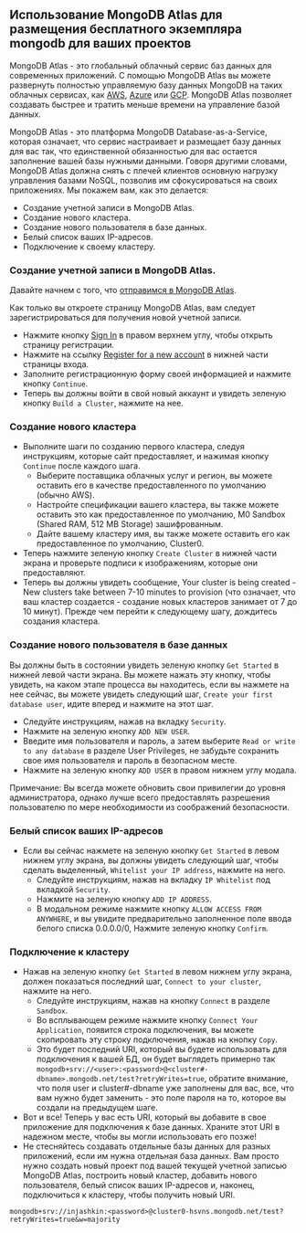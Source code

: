 ## Использование MongoDB Atlas для размещения бесплатного экземпляра mongodb для ваших проектов

MongoDB Atlas - это глобальный облачный сервис баз данных для современных приложений. С помощью MongoDB Atlas вы можете развернуть полностью управляемую базу данных MongoDB на таких облачных сервисах, как [AWS](https://aws.amazon.com/ru/), [Azure](https://azure.microsoft.com/ru-ru/) или [GCP](https://cloud.google.com/). MongoDB Atlas позволяет создавать быстрее и тратить меньше времени на управление базой данных. 

MongoDB Atlas - это платформа MongoDB Database-as-a-Service, которая означает, что сервис настраивает и размещает базу данных для вас так, что единственной обязанностью для вас остается заполнение вашей базы нужными данными. Говоря другими словами, MongoDB Atlas должна снять с плечей клиентов основную нагрузку управления базами NoSQL, позволив им сфокусироваться на своих приложениях. Мы покажем вам, как это делается:

* Создание учетной записи в MongoDB Atlas.
* Создание нового кластера.
* Создание нового пользователя в базе данных.
* Белый список ваших IP-адресов.
* Подключение к своему кластеру.

### Создание учетной записи в MongoDB Atlas.

Давайте начнем с того, что [отправимся в MongoDB Atlas](https://www.mongodb.com/cloud/atlas).

Как только вы откроете страницу MongoDB Atlas, вам следует зарегистрироваться для получения новой учетной записи.

* Нажмите кнопку [Sign In](https://cloud.mongodb.com/user#/atlas/login) в правом верхнем углу, чтобы открыть страницу регистрации.
* Нажмите на ссылку [Register for a new account](https://cloud.mongodb.com/user#/atlas/register/accountProfile) в нижней части страницы входа.
* Заполните регистрационную форму своей информацией и нажмите кнопку `Continue`.
* Теперь вы должны войти в свой новый аккаунт и увидеть зеленую кнопку `Build a Cluster`, нажмите на нее.

### Создание нового кластера

* Выполните шаги по созданию первого кластера, следуя инструкциям, которые сайт предоставляет, и нажимая кнопку `Continue` после каждого шага.
  * Выберите поставщика облачных услуг и регион, вы можете оставить его в качестве предоставленного по умолчанию (обычно AWS).
  * Настройте спецификации вашего кластера, вы также можете оставить это как предоставленное по умолчанию, M0 Sandbox (Shared RAM, 512 MB Storage) зашифрованным.
  * Дайте вашему кластеру имя, вы также можете оставить его как предоставленное по умолчанию, Cluster0.
* Теперь нажмите зеленую кнопку `Create Cluster` в нижней части экрана и проверьте подписи к изображениям, которые они предоставляют.
* Теперь вы должны увидеть сообщение, Your cluster is being created - New clusters take between 7-10 minutes to provision (что означает, что ваш кластер создается - создание новых кластеров занимает от 7 до 10 минут). Прежде чем перейти к следующему шагу, дождитесь создания кластера.

### Создание нового пользователя в базе данных

Вы должны быть в состоянии увидеть зеленую кнопку `Get Started` в нижней левой части экрана. Вы можете нажать эту кнопку, чтобы увидеть, на каком этапе процесса вы находитесь, если вы нажмете на нее сейчас, вы можете увидеть следующий шаг, `Create your first database user`, идите вперед и нажмите на этот шаг.

* Следуйте инструкциям, нажав на вкладку `Security`.
* Нажмите на зеленую кнопку `ADD NEW USER`.
* Введите имя пользователя и пароль, а затем выберите `Read or write to any database` в разделе User Privileges, не забудьте сохранить свое имя пользователя и пароль в безопасном месте.
* Нажмите на зеленую кнопку `ADD USER` в правом нижнем углу модала.

Примечание: Вы всегда можете обновить свои привилегии до уровня администратора, однако лучше всего предоставлять разрешения пользователю по мере необходимости из соображений безопасности.

### Белый список ваших IP-адресов

* Если вы сейчас нажмете на зеленую кнопку `Get Started` в левом нижнем углу экрана, вы должны увидеть следующий шаг, чтобы сделать выделенный, `Whitelist your IP address`, нажмите на него.
  * Следуйте инструкциям, нажав на вкладку `IP Whitelist` под вкладкой `Security`.
  * Нажмите на зеленую кнопку `ADD IP ADDRESS`.
  * В модальном режиме нажмите кнопку `ALLOW ACCESS FROM ANYWHERE`, и вы увидите предварительно заполненное поле ввода белого списка 0.0.0.0/0, Нажмите зеленую кнопку `Confirm`.

### Подключение к кластеру

* Нажав на зеленую кнопку `Get Started` в левом нижнем углу экрана, должен показаться последний шаг, `Connect to your cluster`, нажмите на него.
  * Следуйте инструкциям, нажав на кнопку `Connect` в разделе `Sandbox`.
  * Во всплывающем режиме нажмите кнопку `Connect Your Application`, появится строка подключения, вы можете скопировать эту строку подключения, нажав на кнопку `Copy`.
  * Это будет последний URI, который вы будете использовать для подключения к вашей БД, он будет выглядеть примерно так `mongodb+srv://<user>:<password>@<cluster#-dbname>.mongodb.net/test?retryWrites=true`, обратите внимание, что поля user и cluster#-dbname уже заполнены для вас, все, что вам нужно будет заменить - это поле пароля на то, которое вы создали на предыдущем шаге.
* Вот и все! Теперь у вас есть URI, который вы добавите в свое приложение для подключения к базе данных. Храните этот URI в надежном месте, чтобы вы могли использовать его позже!
* Не стесняйтесь создавать отдельные базы данных для разных приложений, если им нужна отдельная база данных. Вам просто нужно создать новый проект под вашей текущей учетной записью MongoDB Atlas, построить новый кластер, добавить нового пользователя, белый список ваших IP-адресов и, наконец, подключиться к кластеру, чтобы получить новый URI.

`mongodb+srv://injashkin:<password>@cluster0-hsvns.mongodb.net/test?retryWrites=true&w=majority`





